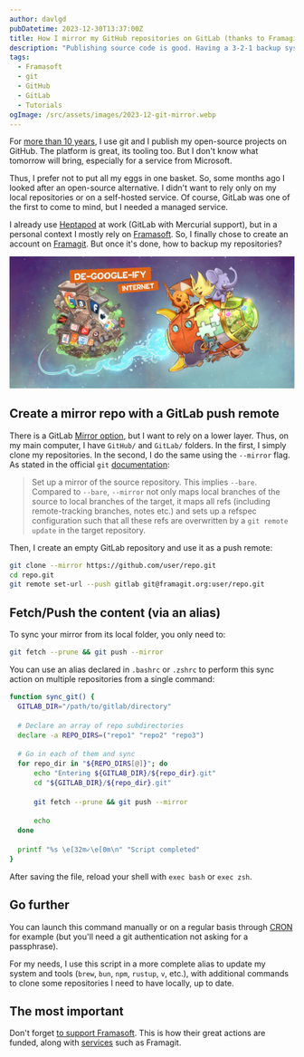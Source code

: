 ```yaml
---
author: davlgd
pubDatetime: 2023-12-30T13:37:00Z
title: How I mirror my GitHub repositories on GitLab (thanks to Framagit)
description: "Publishing source code is good. Having a 3-2-1 backup system is better"
tags:
  - Framasoft
  - git
  - GitHub
  - GitLab
  - Tutorials
ogImage: /src/assets/images/2023-12-git-mirror.webp
---
```


For [more than 10 years](https://github.com/davlgd?tab=overview&from=2011-10-01&to=2011-10-31), I use git and I publish my open-source projects on GitHub. The platform is great, its tooling too. But I don't know what tomorrow will bring, especially for a service from Microsoft.

Thus, I prefer not to put all my eggs in one basket. So, some months ago I looked after an open-source alternative. I didn't want to rely only on my local repositories or on a self-hosted service. Of course, GitLab was one of the first to come to mind, but I needed a managed service.

I already use [Heptapod](https://heptapod.net/) at work (GitLab with Mercurial support), but in a personal context I mostly rely on [Framasoft](https://degooglisons-internet.org/en/). So, I finally chose to create an account on [Framagit](https://framagit.org). But once it's done, how to backup my repositories?

![Degoogleify Framasoft](/src/assets/images/2023-12-degoogleify-framasot.webp)

## Create a mirror repo with a GitLab push remote

There is a GitLab [Mirror option](https://docs.gitlab.com/ee/user/project/repository/mirror/), but I want to rely on a lower layer. Thus, on my main computer, I have `GitHub/` and `GitLab/` folders. In the first, I simply clone my repositories. In the second, I do the same using the `--mirror` flag. As stated in the official `git` [documentation](https://git-scm.com/docs/git-clone#Documentation/git-clone.txt---mirror):

> Set up a mirror of the source repository. This implies `--bare`. Compared to `--bare`, `--mirror` not only maps local branches of the source to local branches of the target, it maps all refs (including remote-tracking branches, notes etc.) and sets up a refspec configuration such that all these refs are overwritten by a `git remote update` in the target repository.

Then, I create an empty GitLab repository and use it as a push remote:

```bash
git clone --mirror https://github.com/user/repo.git
cd repo.git
git remote set-url --push gitlab git@framagit.org:user/repo.git
```

## Fetch/Push the content (via an alias)

To sync your mirror from its local folder, you only need to:

```bash
git fetch --prune && git push --mirror
```

You can use an alias declared in `.bashrc` or `.zshrc` to perform this sync action on multiple repositories from a single command:

```bash
function sync_git() {
  GITLAB_DIR="/path/to/gitlab/directory"

  # Declare an array of repo subdirectories
  declare -a REPO_DIRS=("repo1" "repo2" "repo3")

  # Go in each of them and sync
  for repo_dir in "${REPO_DIRS[@]}"; do
      echo "Entering ${GITLAB_DIR}/${repo_dir}.git"
      cd "${GITLAB_DIR}/${repo_dir}.git"

      git fetch --prune && git push --mirror

      echo
  done

  printf "%s \e[32m✓\e[0m\n" "Script completed"
}
```

After saving the file, reload your shell with `exec bash` or `exec zsh`.

## Go further

You can launch this command manually or on a regular basis through [CRON](https://fr.wikipedia.org/wiki/Cron) for example (but you'll need a git authentication not asking for a passphrase).

For my needs, I use this script in a more complete alias to update my system and tools (`brew`, `bun`, `npm`, `rustup`, `v`, etc.), with additional commands to clone some repositories I need to have locally, up to date.

## The most important

Don't forget [to support Framasoft](https://framasoft.org/fr/#support). This is how their great actions are funded, along with [services](https://degooglisons-internet.org/en/) such as Framagit.
